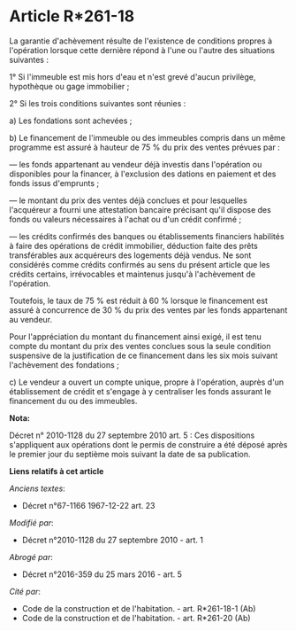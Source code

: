 # Article R*261-18

La garantie d'achèvement résulte de l'existence de conditions propres à l'opération lorsque cette dernière répond à l'une ou
l'autre des situations suivantes : 

1° Si l'immeuble est mis hors d'eau et n'est grevé d'aucun privilège, hypothèque ou gage immobilier ; 

2° Si les trois conditions suivantes sont réunies : 

a) Les fondations sont achevées ; 

b) Le financement de l'immeuble ou des immeubles compris dans un même programme est assuré à hauteur de 75 % du prix des
ventes prévues par : 

― les fonds appartenant au vendeur déjà investis dans l'opération ou disponibles pour la financer, à l'exclusion des dations
en paiement et des fonds issus d'emprunts ; 

― le montant du prix des ventes déjà conclues et pour lesquelles l'acquéreur a fourni une attestation bancaire précisant
qu'il dispose des fonds ou valeurs nécessaires à l'achat ou d'un crédit confirmé ; 

― les crédits confirmés des banques ou établissements financiers habilités à faire des opérations de crédit immobilier,
déduction faite des prêts transférables aux acquéreurs des logements déjà vendus. Ne sont considérés comme crédits confirmés
au sens du présent article que les crédits certains, irrévocables et maintenus jusqu'à l'achèvement de l'opération. 

Toutefois, le taux de 75 % est réduit à 60 % lorsque le financement est assuré à concurrence de 30 % du prix des ventes par
les fonds appartenant au vendeur. 

Pour l'appréciation du montant du financement ainsi exigé, il est tenu compte du montant du prix des ventes conclues sous la
seule condition suspensive de la justification de ce financement dans les six mois suivant l'achèvement des fondations ; 

c) Le vendeur a ouvert un compte unique, propre à l'opération, auprès d'un établissement de crédit et s'engage à y
centraliser les fonds assurant le financement du ou des immeubles.

**Nota:**

Décret n° 2010-1128 du 27 septembre 2010 art. 5 : Ces dispositions s'appliquent aux opérations dont le permis de construire a
été déposé après le premier jour du septième mois suivant la date de sa publication.

**Liens relatifs à cet article**

_Anciens textes_:

  - Décret n°67-1166 1967-12-22 art. 23

_Modifié par_:

  - Décret n°2010-1128 du 27 septembre 2010 - art. 1

_Abrogé par_:

  - Décret n°2016-359 du 25 mars 2016 - art. 5

_Cité par_:

  - Code de la construction et de l'habitation. - art. R*261-18-1 (Ab)
  - Code de la construction et de l'habitation. - art. R*261-20 (Ab)
